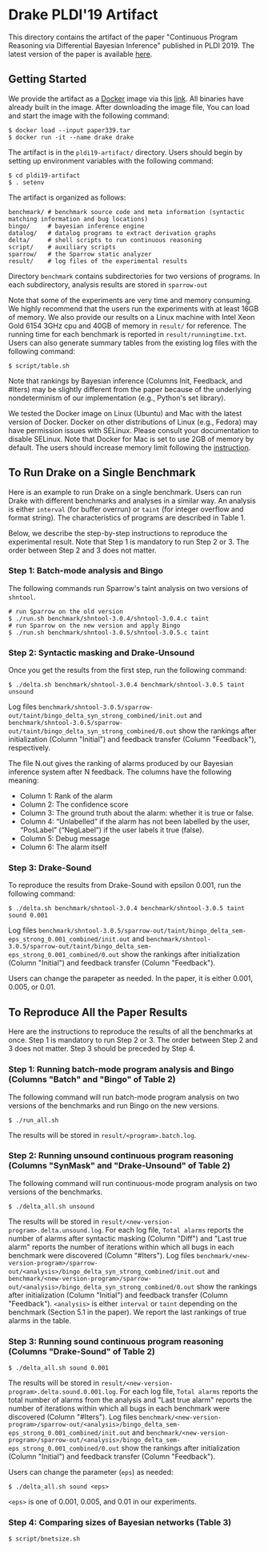 # Drake PLDI'19 Artifact
This directory contains the artifact of the paper "Continuous Program Reasoning
via Differential Bayesian Inference" published in PLDI 2019. The latest version
of the paper is available 
[here](https://www.cis.upenn.edu/~kheo/paper/pldi19.pdf).

## Getting Started
We provide the artifact as a [Docker](https://www.docker.com) image via this [link](https://drive.google.com/open?id=14Ma91b3PF-tcFsYlHOHl3w5EigyNsgNY).
All binaries have already built in the image. After downloading the image file, You can load and start the image with the following command:
```
$ docker load --input paper339.tar
$ docker run -it --name drake drake
```
The artifact is in the `pldi19-artifact/` directory. Users should begin by setting up environment variables with the following command:
```
$ cd pldi19-artifact
$ . setenv
```

The artifact is organized as follows:
```
benchmark/ # benchmark source code and meta information (syntactic matching information and bug locations)
bingo/     # bayesian inference engine
datalog/   # datalog programs to extract derivation graphs
delta/     # shell scripts to run continuous reasoning
script/    # auxiliary scripts
sparrow/   # the Sparrow static analyzer
result/    # log files of the experimental results
```
Directory `benchmark` contains subdirectories for two versions of programs. In each subdirectory,
analysis results are stored in `sparrow-out`

Note that some of the experiments are very time and memory consuming. We highly recommend that the users run the experiments with at least 16GB of memory.
We also provide our results on a Linux machine with Intel Xeon Gold 6154 3GHz cpu and 40GB of memory in `result/` for reference.
The running time for each benchmark is reported in `result/runningtime.txt`.
Users can also generate summary tables from the existing log files with the following command:
```
$ script/table.sh
```
Note that rankings by Bayesian inference (Columns Init, Feedback, and #Iters) may be slightly
different from the paper because of the underlying nondeterminism of our implementation (e.g., Python's set library).

We tested the Docker image on Linux (Ubuntu) and Mac with the latest version of Docker.
Docker on other distributions of Linux (e.g., Fedora) may have permission issues with SELinux.
Please consult your documentation to disable SELinux.
Note that Docker for Mac is set to use 2GB of memory by default.
The users should increase memory limit following the [instruction](https://docs.docker.com/docker-for-mac/).

## To Run Drake on a Single Benchmark
Here is an example to run Drake on a single benchmark. Users can run Drake with different benchmarks and analyses in a similar way.
An analysis is either `interval` (for buffer overrun) or `taint` (for integer overflow and format string).
The characteristics of programs are described in Table 1.

Below, we describe the step-by-step instructions to reproduce the experimental result. Note that Step 1 is mandatory to run Step 2 or 3. The order between Step 2 and 3 does not matter.

### Step 1: Batch-mode analysis and Bingo
The following commands run Sparrow's taint analysis on two versions of `shntool`.
```
# run Sparrow on the old version
$ ./run.sh benchmark/shntool-3.0.4/shntool-3.0.4.c taint
# run Sparrow on the new version and apply Bingo
$ ./run.sh benchmark/shntool-3.0.5/shntool-3.0.5.c taint
```
### Step 2: Syntactic masking and Drake-Unsound
Once you get the results from the first step, run the following command:
```
$ ./delta.sh benchmark/shntool-3.0.4 benchmark/shntool-3.0.5 taint unsound
```
Log files `benchmark/shntool-3.0.5/sparrow-out/taint/bingo_delta_syn_strong_combined/init.out`
and `benchmark/shntool-3.0.5/sparrow-out/taint/bingo_delta_syn_strong_combined/0.out`
show the rankings after initialization (Column "Initial") and feedback transfer (Column "Feedback"), respectively.

The file N.out gives the ranking of alarms produced by our Bayesian inference system after N feedback.
The columns have the following meaning:
- Column 1: Rank of the alarm
- Column 2: The confidence score
- Column 3: The ground truth about the alarm: whether it is true or false.
- Column 4: “Unlabelled” if the alarm has not been labelled by the user, “PosLabel”
(“NegLabel”) if the user labels it true (false).
- Column 5: Debug message
- Column 6: The alarm itself

### Step 3: Drake-Sound
To reproduce the results from Drake-Sound with epsilon 0.001, run the following command:
```
$ ./delta.sh benchmark/shntool-3.0.4 benchmark/shntool-3.0.5 taint sound 0.001
```
Log files `benchmark/shntool-3.0.5/sparrow-out/taint/bingo_delta_sem-eps_strong_0.001_combined/init.out`
and `benchmark/shntool-3.0.5/sparrow-out/taint/bingo_delta_sem-eps_strong_0.001_combined/0.out`
show the rankings after initialization (Column "Initial") and feedback transfer (Column "Feedback").

Users can change the parapeter as needed. In the paper, it is either 0.001, 0.005, or 0.01.

## To Reproduce All the Paper Results
Here are the instructions to reproduce the results of all the benchmarks at once. 
Step 1 is mandatory to run Step 2 or 3. The order between Step 2 and 3 does not matter.
Step 3 should be preceded by Step 4.

### Step 1: Running batch-mode program analysis and Bingo (Columns "Batch" and "Bingo" of Table 2)
The following command will run batch-mode program analysis on two versions of the benchmarks
and run Bingo on the new versions.
```
$ ./run_all.sh
```
The results will be stored in `result/<program>.batch.log`.

### Step 2: Running unsound continuous program reasoning (Columns "SynMask" and "Drake-Unsound" of Table 2)
The following command will run continuous-mode program analysis on two versions of the benchmarks.
```
$ ./delta_all.sh unsound
```
The results will be stored in `result/<new-version-program>.delta.unsound.log`. For each log file, `Total alarms`
reports the number of alarms after syntactic masking (Column "Diff") and "Last true alarm"
reports the number of iterations within which all bugs in each benchmark were discovered (Column "#Iters").
Log files
`benchmark/<new-version-program>/sparrow-out/<analysis>/bingo_delta_syn_strong_combined/init.out` and
`benchmark/<new-version-program>/sparrow-out/<analysis>/bingo_delta_syn_strong_combined/0.out` show
the rankings after initialization (Column "Initial") and feedback transfer (Column "Feedback"). `<analysis>`
is either `interval` or `taint` depending on the benchmark (Section 5.1 in the paper).
We report the last rankings of true alarms in the table.

### Step 3: Running sound continuous program reasoning (Columns "Drake-Sound" of Table 2)
```
$ ./delta_all.sh sound 0.001
```
The results will be stored in `result/<new-version-program>.delta.sound.0.001.log`.
For each log file, `Total alarms`
reports the total number of alarms from the analysis and "Last true alarm"
reports the number of iterations within which all bugs in each benchmark were discovered (Column "#Iters").
Log files
`benchmark/<new-version-program>/sparrow-out/<analysis>/bingo_delta_sem-eps_strong_0.001_combined/init.out` and
`benchmark/<new-version-program>/sparrow-out/<analysis>/bingo_delta_sem-eps_strong_0.001_combined/0.out` show
the rankings after initialization (Column "Initial") and feedback transfer (Column "Feedback").

Users can change the parameter (`eps`) as needed:
```
$ ./delta_all.sh sound <eps>
```
`<eps>` is one of 0.001, 0.005, and 0.01 in our experiments.

### Step 4: Comparing sizes of Bayesian networks (Table 3)
```
$ script/bnetsize.sh
```
